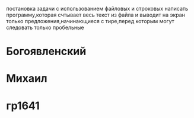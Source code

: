  постановка задачи с использованием файловых и строковых написать программу,которая счтывает весь текст из файла и выводит на экран только предложения,начинающиеся с тире,перед которым могут следовать только пробельные 
# Богоявленский #
# Михаил #
# гр1641 #
